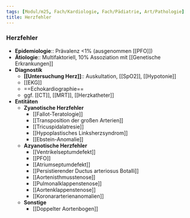 ```yaml
---
tags: [Modul/m25, Fach/Kardiologie, Fach/Pädiatrie, Art/Pathologie]
title: Herzfehler
---
```

### Herzfehler
- **Epidemiologie**:: Prävalenz <1% (ausgenommen [[PFO]])
- **Ätiologie**:: Multifaktoriell, 10% Assoziation mit [[Genetische Erkrankungen]]
- **Diagnostik**
	- **[[Untersuchung Herz]]**:: Auskultation, [[SpO2]], [[Hypotonie]]
	- [[EKG]]
	- ==Echokardiographie==
	- ggf. [[CT]], [[MRT]], [[Herzkatheter]]
- **Entitäten**
	- **Zyanotische Herzfehler**
		- [[Fallot-Teratologie]]
		- [[Transposition der großen Arterien]]
		- [[Tricuspidalatresie]]
		- [[Hypoplastisches Linksherzsyndrom]]
		- [[Ebstein-Anomalie]]
	- **Azyanotische Herzfehler**
		- [[Ventrikelseptumdefekt]]
		- [[PFO]]
		- [[Atriumseptumdefekt]]
		- [[Persistierender Ductus arteriosus Botalli]]
		- [[Aortenisthmusstenose]]
		- [[Pulmonalklappenstenose]]
		- [[Aortenklappenstenose]]
		- [[Koronararterienanomalien]]
	- **Sonstige**
		- [[Doppelter Aortenbogen]]